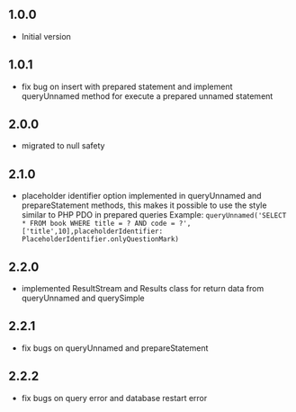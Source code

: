 ## 1.0.0

- Initial version

## 1.0.1

- fix bug on insert with prepared statement and implement queryUnnamed method for execute a prepared unnamed statement

## 2.0.0

- migrated to null safety 

## 2.1.0

- placeholder identifier option implemented in queryUnnamed and prepareStatement methods, 
this makes it possible to use the style similar to PHP PDO in prepared 
queries Example: 
    ``` queryUnnamed('SELECT * FROM book WHERE title = ? AND code = ?',['title',10],placeholderIdentifier: PlaceholderIdentifier.onlyQuestionMark) ```


## 2.2.0

- implemented ResultStream and Results class for return data from queryUnnamed and querySimple

## 2.2.1

- fix bugs on queryUnnamed and prepareStatement


## 2.2.2

- fix bugs on query error and database restart error
